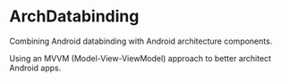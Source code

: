 # ArchDatabinding
Combining Android databinding with Android architecture components.

Using an MVVM (Model-View-ViewModel) approach to better architect Android apps.
